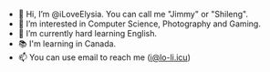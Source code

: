 - 👋 Hi, I’m @iLoveElysia. You can call me "Jimmy" or "Shileng".
- 👀 I’m interested in Computer Science, Photography and Gaming.
- 🌱 I’m currently hard learning English.
- 📚 I'm learning in Canada.
- 📫 You can use email to reach me (i@lo-li.icu)
<!---
iLoveElysia/iLoveElysia is a ✨ special ✨ repository because its `README.md` (this file) appears on your GitHub profile.
You can click the Preview link to take a look at your changes.
--->
